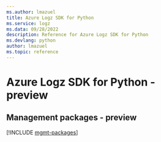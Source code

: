 ```yaml
---
ms.author: lmazuel
title: Azure Logz SDK for Python
ms.service: logz
ms.data: 09/28/2022
description: Reference for Azure Logz SDK for Python
ms.devlang: python
author: lmazuel
ms.topic: reference
---
```

# Azure Logz SDK for Python - preview

## Management packages - preview
[!INCLUDE [mgmt-packages](logz-mgmt-index.md)]
